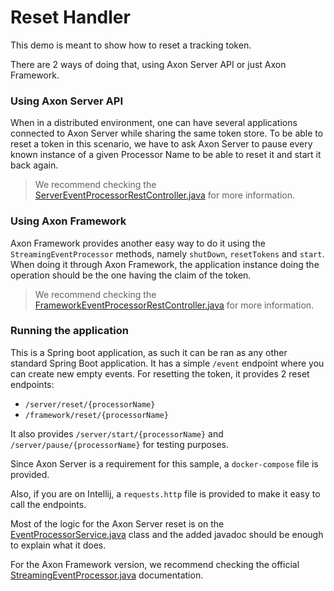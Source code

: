# Reset Handler
This demo is meant to show how to reset a tracking token.

There are 2 ways of doing that, using Axon Server API or just Axon Framework.

### Using Axon Server API

When in a distributed environment, one can have several applications connected to Axon Server while sharing the same token store.
To be able to reset a token in this scenario, we have to ask Axon Server to pause every known instance of a given Processor Name to be able to reset it and start it back again.

> We recommend checking the [ServerEventProcessorRestController.java](https://github.com/AxonIQ/code-samples/blob/master/reset-handler/src/main/java/io.axoniq/server/ServerEventProcessorRestController.java) for more information.

### Using Axon Framework

Axon Framework provides another easy way to do it using the `StreamingEventProcessor` methods, namely `shutDown`, `resetTokens` and `start`. When doing it through Axon Framework, the application instance doing the operation should be the one having the claim of the token.

> We recommend checking the [FrameworkEventProcessorRestController.java](https://github.com/AxonIQ/code-samples/blob/master/reset-handler/src/main/java/io.axoniq/server/FrameworkEventProcessorRestController.java) for more information.
   
### Running the application
This is a Spring boot application, as such it can be ran as any other standard Spring Boot application. It has a simple `/event` endpoint where you can create new empty events. For resetting the token, it provides 2 reset endpoints:
- `/server/reset/{processorName}`
- `/framework/reset/{processorName}`

It also provides `/server/start/{processorName}` and `/server/pause/{processorName}` for testing purposes.
  
Since Axon Server is a requirement for this sample, a `docker-compose` file is provided.

Also, if you are on Intellij, a `requests.http` file is provided to make it easy to call the endpoints.

Most of the logic for the Axon Server reset is on the [EventProcessorService.java](https://github.com/AxonIQ/code-samples/blob/master/reset-handler/src/main/java/io.axoniq/server/EventProcessorService.java) class and the added javadoc should be enough to explain what it does.

For the Axon Framework version, we recommend checking the official [StreamingEventProcessor.java](https://github.com/AxonFramework/AxonFramework/blob/master/messaging/src/main/java/org/axonframework/eventhandling/StreamingEventProcessor.java) documentation.
